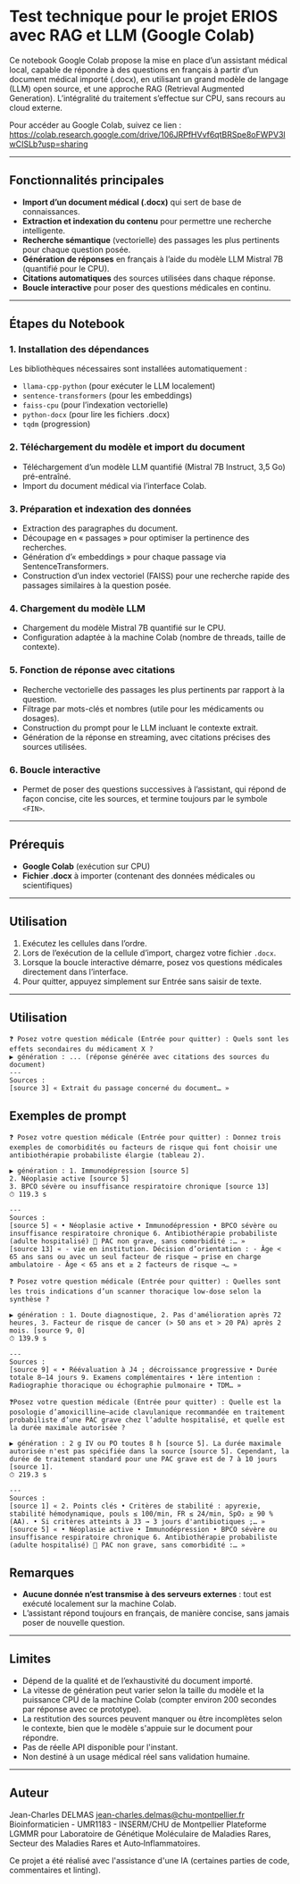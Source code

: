 # Test technique pour le projet ERIOS avec RAG et LLM (Google Colab)

Ce notebook Google Colab propose la mise en place d’un assistant médical local, capable de répondre à des questions en français à partir d’un document médical importé (.docx), en utilisant un grand modèle de langage (LLM) open source, et une approche RAG (Retrieval Augmented Generation). L’intégralité du traitement s’effectue sur CPU, sans recours au cloud externe.

Pour accéder au Google Colab, suivez ce lien : https://colab.research.google.com/drive/106JRPfHVvf6qtBRSpe8oFWPV3lwCISLb?usp=sharing

---

## Fonctionnalités principales

- **Import d’un document médical (.docx)** qui sert de base de connaissances.
- **Extraction et indexation du contenu** pour permettre une recherche intelligente.
- **Recherche sémantique** (vectorielle) des passages les plus pertinents pour chaque question posée.
- **Génération de réponses** en français à l’aide du modèle LLM Mistral 7B (quantifié pour le CPU).
- **Citations automatiques** des sources utilisées dans chaque réponse.
- **Boucle interactive** pour poser des questions médicales en continu.

---

## Étapes du Notebook

### 1. Installation des dépendances

Les bibliothèques nécessaires sont installées automatiquement :
- `llama-cpp-python` (pour exécuter le LLM localement)
- `sentence-transformers` (pour les embeddings)
- `faiss-cpu` (pour l’indexation vectorielle)
- `python-docx` (pour lire les fichiers .docx)
- `tqdm` (progression)

### 2. Téléchargement du modèle et import du document

- Téléchargement d’un modèle LLM quantifié (Mistral 7B Instruct, 3,5 Go) pré-entraîné.
- Import du document médical via l’interface Colab.

### 3. Préparation et indexation des données

- Extraction des paragraphes du document.
- Découpage en « passages » pour optimiser la pertinence des recherches.
- Génération d’« embeddings » pour chaque passage via SentenceTransformers.
- Construction d’un index vectoriel (FAISS) pour une recherche rapide des passages similaires à la question posée.

### 4. Chargement du modèle LLM

- Chargement du modèle Mistral 7B quantifié sur le CPU.
- Configuration adaptée à la machine Colab (nombre de threads, taille de contexte).

### 5. Fonction de réponse avec citations

- Recherche vectorielle des passages les plus pertinents par rapport à la question.
- Filtrage par mots-clés et nombres (utile pour les médicaments ou dosages).
- Construction du prompt pour le LLM incluant le contexte extrait.
- Génération de la réponse en streaming, avec citations précises des sources utilisées.

### 6. Boucle interactive

- Permet de poser des questions successives à l’assistant, qui répond de façon concise, cite les sources, et termine toujours par le symbole `<FIN>`.

---

## Prérequis

- **Google Colab** (exécution sur CPU)
- **Fichier .docx** à importer (contenant des données médicales ou scientifiques)

---

## Utilisation

1. Exécutez les cellules dans l’ordre.
2. Lors de l’exécution de la cellule d’import, chargez votre fichier `.docx`.
3. Lorsque la boucle interactive démarre, posez vos questions médicales directement dans l’interface.
4. Pour quitter, appuyez simplement sur Entrée sans saisir de texte.

---

## Utilisation

```
❓ Posez votre question médicale (Entrée pour quitter) : Quels sont les effets secondaires du médicament X ?
▶️ génération : ... (réponse générée avec citations des sources du document)
---
Sources :
[source 3] « Extrait du passage concerné du document… »
```

## Exemples de prompt
```
❓ Posez votre question médicale (Entrée pour quitter) : Donnez trois exemples de comorbidités ou facteurs de risque qui font choisir une antibiothérapie probabiliste élargie (tableau 2).

▶️ génération : 1. Immunodépression [source 5]
2. Néoplasie active [source 5]
3. BPCO sévère ou insuffisance respiratoire chronique [source 13] 
⏱ 119.3 s

---
Sources :
[source 5] « • Néoplasie active • Immunodépression • BPCO sévère ou insuffisance respiratoire chronique 6. Antibiothérapie probabiliste (adulte hospitalisé) 🔹 PAC non grave, sans comorbidité :… »
[source 13] « - vie en institution. Décision d’orientation : - Âge < 65 ans sans ou avec un seul facteur de risque → prise en charge ambulatoire - Âge < 65 ans et ≥ 2 facteurs de risque →… »
```

```
❓ Posez votre question médicale (Entrée pour quitter) : Quelles sont les trois indications d’un scanner thoracique low-dose selon la synthèse ?

▶️ génération : 1. Doute diagnostique, 2. Pas d'amélioration après 72 heures, 3. Facteur de risque de cancer (> 50 ans et > 20 PA) après 2 mois. [source 9, 0] 
⏱ 139.9 s

---
Sources :
[source 9] « • Réévaluation à J4 ; décroissance progressive • Durée totale 8–14 jours 9. Examens complémentaires • 1ère intention : Radiographie thoracique ou échographie pulmonaire • TDM… »

```

```
❓Posez votre question médicale (Entrée pour quitter) : Quelle est la posologie d’amoxicilline–acide clavulanique recommandée en traitement probabiliste d’une PAC grave chez l’adulte hospitalisé, et quelle est la durée maximale autorisée ?

▶️ génération : 2 g IV ou PO toutes 8 h [source 5]. La durée maximale autorisée n'est pas spécifiée dans la source [source 5]. Cependant, la durée de traitement standard pour une PAC grave est de 7 à 10 jours [source 1]. 
⏱ 219.3 s

---
Sources :
[source 1] « 2. Points clés • Critères de stabilité : apyrexie, stabilité hémodynamique, pouls ≤ 100/min, FR ≤ 24/min, SpO₂ ≥ 90 % (AA). • Si critères atteints à J3 → 3 jours d'antibiotiques ;… »
[source 5] « • Néoplasie active • Immunodépression • BPCO sévère ou insuffisance respiratoire chronique 6. Antibiothérapie probabiliste (adulte hospitalisé) 🔹 PAC non grave, sans comorbidité :… »

```

## Remarques

- **Aucune donnée n’est transmise à des serveurs externes** : tout est exécuté localement sur la machine Colab.
- L’assistant répond toujours en français, de manière concise, sans jamais poser de nouvelle question.

---

## Limites

- Dépend de la qualité et de l’exhaustivité du document importé.
- La vitesse de génération peut varier selon la taille du modèle et la puissance CPU de la machine Colab (compter environ 200 secondes par réponse avec ce prototype).
- La restitution des sources peuvent manquer ou être incomplètes selon le contexte, bien que le modèle s'appuie sur le document pour répondre.
- Pas de réelle API disponible pour l'instant.
- Non destiné à un usage médical réel sans validation humaine.

---

## Auteur

Jean-Charles DELMAS
jean-charles.delmas@chu-montpellier.fr
Bioinformaticien - UMR1183 - INSERM/CHU de Montpellier
Plateforme LGMMR pour Laboratoire de Génétique Moléculaire de Maladies Rares, Secteur des Maladies Rares et Auto‑Inflammatoires.

Ce projet a été réalisé avec l'assistance d'une IA (certaines parties de code, commentaires et linting).
